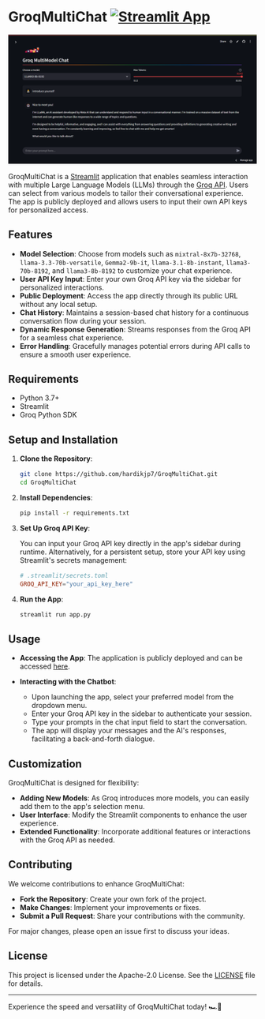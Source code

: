 # GroqMultiChat [![Streamlit App](https://static.streamlit.io/badges/streamlit_badge_black_white.svg)](https://groqmultichat.streamlit.app/)



![Demo App Screenshot](images/groq_demo.png)

GroqMultiChat is a [Streamlit](https://streamlit.io/) application that enables seamless interaction with multiple Large Language Models (LLMs) through the [Groq API](https://groq.com/). Users can select from various models to tailor their conversational experience. The app is publicly deployed and allows users to input their own API keys for personalized access.

## Features

- **Model Selection**: Choose from models such as `mixtral-8x7b-32768`, `llama-3.3-70b-versatile`, `Gemma2-9b-it`, `llama-3.1-8b-instant`, `llama3-70b-8192`, and `llama3-8b-8192` to customize your chat experience.
- **User API Key Input**: Enter your own Groq API key via the sidebar for personalized interactions.
- **Public Deployment**: Access the app directly through its public URL without any local setup.
- **Chat History**: Maintains a session-based chat history for a continuous conversation flow during your session.
- **Dynamic Response Generation**: Streams responses from the Groq API for a seamless chat experience.
- **Error Handling**: Gracefully manages potential errors during API calls to ensure a smooth user experience.

## Requirements

- Python 3.7+
- Streamlit
- Groq Python SDK

## Setup and Installation

1. **Clone the Repository**:

   ```bash
   git clone https://github.com/hardikjp7/GroqMultiChat.git
   cd GroqMultiChat
   ```

2. **Install Dependencies**:

   ```bash
   pip install -r requirements.txt
   ```

3. **Set Up Groq API Key**:

   You can input your Groq API key directly in the app's sidebar during runtime. Alternatively, for a persistent setup, store your API key using Streamlit's secrets management:

   ```toml
   # .streamlit/secrets.toml
   GROQ_API_KEY="your_api_key_here"
   ```

4. **Run the App**:

   ```bash
   streamlit run app.py
   ```

## Usage

- **Accessing the App**: The application is publicly deployed and can be accessed [here](https://groqmultichat.streamlit.app/).

- **Interacting with the Chatbot**:
  - Upon launching the app, select your preferred model from the dropdown menu.
  - Enter your Groq API key in the sidebar to authenticate your session.
  - Type your prompts in the chat input field to start the conversation.
  - The app will display your messages and the AI's responses, facilitating a back-and-forth dialogue.

## Customization

GroqMultiChat is designed for flexibility:

- **Adding New Models**: As Groq introduces more models, you can easily add them to the app's selection menu.
- **User Interface**: Modify the Streamlit components to enhance the user experience.
- **Extended Functionality**: Incorporate additional features or interactions with the Groq API as needed.

## Contributing

We welcome contributions to enhance GroqMultiChat:

- **Fork the Repository**: Create your own fork of the project.
- **Make Changes**: Implement your improvements or fixes.
- **Submit a Pull Request**: Share your contributions with the community.

For major changes, please open an issue first to discuss your ideas.

## License

This project is licensed under the Apache-2.0 License. See the [LICENSE](LICENSE) file for details.

---

Experience the speed and versatility of GroqMultiChat today! 🏎️💨 
